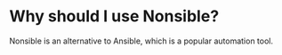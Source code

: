 # Why should I use Nonsible?

Nonsible is an alternative to Ansible, which is a popular automation tool.
